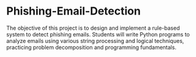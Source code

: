 # Phishing-Email-Detection
The objective of this project is to design and implement a rule-based system to detect phishing emails. Students will write Python programs to analyze emails using various string processing and logical techniques, practicing problem decomposition and programming fundamentals.
